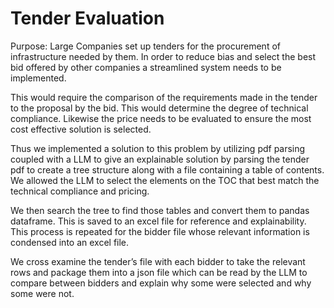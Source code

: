 # Tender Evaluation

Purpose: Large Companies set up tenders for the procurement of infrastructure needed by them. In order to reduce bias and select the best bid offered by other companies a streamlined system needs to be implemented.

This would require the comparison of the requirements made in the tender to the proposal by the bid. This would determine the degree of technical compliance. Likewise the price needs to be evaluated to ensure the most cost effective solution is selected.

Thus we implemented a solution to this problem by utilizing pdf parsing coupled with a LLM to give an explainable solution by parsing the tender pdf to create a tree structure along with a file containing a table of contents. We allowed the LLM to select the elements on the TOC that best match the technical compliance and pricing.

We then search the tree to find those tables and convert them to pandas dataframe. This is saved to an excel file for reference and explainability. This process is repeated for the bidder file whose relevant information is condensed into an excel file.

We cross examine the tender’s file with each bidder to take the relevant rows and package them into a json file which can be read by the LLM to compare between bidders and explain why some were selected and why some were not.


